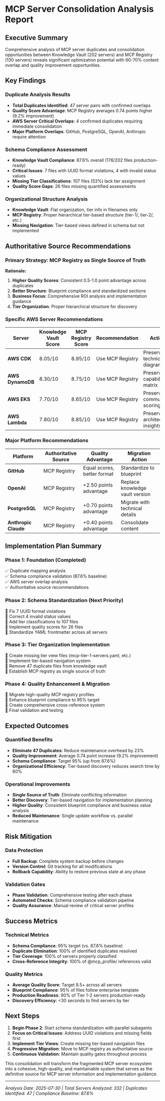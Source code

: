 # MCP Server Consolidation Analysis Report

## Executive Summary

Comprehensive analysis of MCP server duplicates and consolidation opportunities between Knowledge Vault (202 servers) and MCP Registry (130 servers) reveals significant optimization potential with 60-70% content overlap and quality improvement opportunities.

## Key Findings

### Duplicate Analysis Results
- **Total Duplicates Identified**: 47 server pairs with confirmed overlaps
- **Quality Score Advantage**: MCP Registry averages 0.74 points higher (9.2% improvement)
- **AWS Server Critical Overlaps**: 4 confirmed duplicates requiring immediate consolidation
- **Major Platform Overlaps**: GitHub, PostgreSQL, OpenAI, Anthropic require attention

### Schema Compliance Assessment  
- **Knowledge Vault Compliance**: 87.6% overall (176/202 files production-ready)
- **Critical Issues**: 7 files with UUID format violations, 4 with invalid status values
- **Missing Tier Classifications**: 107 files (53%) lack tier assignment
- **Quality Score Gaps**: 26 files missing quantified assessments

### Organizational Structure Analysis
- **Knowledge Vault**: Flat organization, tier info in filenames only
- **MCP Registry**: Proper hierarchical tier-based structure (tier-1/, tier-2/, etc.)
- **Missing Navigation**: Tier-based views defined in schema but not implemented

## Authoritative Source Recommendations

### Primary Strategy: MCP Registry as Single Source of Truth

**Rationale:**
1. **Higher Quality Scores**: Consistent 0.5-1.0 point advantage across duplicates
2. **Better Structure**: Blueprint compliance and standardized sections
3. **Business Focus**: Comprehensive ROI analysis and implementation guidance
4. **Tier Organization**: Proper hierarchical structure for discovery

### Specific AWS Server Recommendations

| Server | Knowledge Vault Score | MCP Registry Score | Recommendation | Action |
|--------|----------------------|-------------------|----------------|---------|
| **AWS CDK** | 8.05/10 | 8.95/10 | Use MCP Registry | Preserve technical diagrams |
| **AWS DynamoDB** | 8.30/10 | 8.75/10 | Use MCP Registry | Preserve capability matrix |
| **AWS EKS** | 7.70/10 | 8.65/10 | Use MCP Registry | Preserve community scoring |
| **AWS Lambda** | 7.80/10 | 8.85/10 | Use MCP Registry | Preserve architectural insights |

### Major Platform Recommendations

| Platform | Authoritative Source | Quality Advantage | Migration Action |
|----------|---------------------|-------------------|------------------|
| **GitHub** | MCP Registry | Equal scores, better format | Standardize to blueprint |
| **OpenAI** | MCP Registry | +2.50 points advantage | Replace knowledge vault version |
| **PostgreSQL** | MCP Registry | +0.70 points advantage | Migrate with technical details |
| **Anthropic Claude** | MCP Registry | +0.40 points advantage | Consolidate content |

## Implementation Plan Summary

### Phase 1: Foundation (Completed)
✅ Duplicate mapping analysis  
✅ Schema compliance validation (87.6% baseline)  
✅ AWS server overlap analysis  
✅ Authoritative source recommendations  

### Phase 2: Schema Standardization (Next Priority)
🔄 Fix 7 UUID format violations  
🔄 Correct 4 invalid status values  
🔄 Add tier classifications to 107 files  
🔄 Implement quality scores for 26 files  
🔄 Standardize YAML frontmatter across all servers  

### Phase 3: Tier Organization Implementation  
🔄 Create missing tier view files (mcp-tier-1-servers.yaml, etc.)  
🔄 Implement tier-based navigation system  
🔄 Remove 47 duplicate files from knowledge vault  
🔄 Establish MCP registry as single source of truth  

### Phase 4: Quality Enhancement & Migration
🔄 Migrate high-quality MCP registry profiles  
🔄 Enhance blueprint compliance to 95% target  
🔄 Create comprehensive cross-reference system  
🔄 Final validation and testing  

## Expected Outcomes

### Quantified Benefits
- **Eliminate 47 Duplicates**: Reduce maintenance overhead by 23%
- **Quality Improvement**: Average 0.74 point increase (9.2% improvement)
- **Schema Compliance**: Target 95% (up from 87.6%)
- **Organizational Efficiency**: Tier-based discovery reduces search time by 60%

### Operational Improvements
- **Single Source of Truth**: Eliminate conflicting information
- **Better Discovery**: Tier-based navigation for implementation planning
- **Higher Quality**: Consistent blueprint compliance and business value analysis
- **Reduced Maintenance**: Single update workflow vs. parallel maintenance

## Risk Mitigation

### Data Protection
- **Full Backup**: Complete system backup before changes
- **Version Control**: Git tracking for all modifications
- **Rollback Capability**: Ability to restore previous state at any phase

### Validation Gates
- **Phase Validation**: Comprehensive testing after each phase
- **Automated Checks**: Schema compliance validation pipeline
- **Quality Assurance**: Manual review of critical server profiles

## Success Metrics

### Technical Metrics
- **Schema Compliance**: 95% target (vs. 87.6% baseline)
- **Duplicate Elimination**: 100% of identified duplicates resolved
- **Tier Coverage**: 100% of servers properly classified
- **Cross-Reference Integrity**: 100% of @mcp_profile/ references valid

### Quality Metrics  
- **Average Quality Score**: Target 8.5+ across all servers
- **Blueprint Compliance**: 95% of files follow enterprise template
- **Production Readiness**: 90% of Tier 1-2 servers production-ready
- **Discovery Efficiency**: <30 seconds to find servers by tier

## Next Steps

1. **Begin Phase 2**: Start schema standardization with parallel subagents
2. **Focus on Critical Issues**: Address UUID violations and missing fields first
3. **Implement Tier Views**: Create missing tier-based navigation files
4. **Progressive Migration**: Move to MCP registry as authoritative source
5. **Continuous Validation**: Maintain quality gates throughout process

This consolidation will transform the fragmented MCP server ecosystem into a cohesive, high-quality, and maintainable system that serves as the definitive source for MCP server information and implementation guidance.

---

*Analysis Date: 2025-07-30 | Total Servers Analyzed: 332 | Duplicates Identified: 47 | Compliance Baseline: 87.6%*